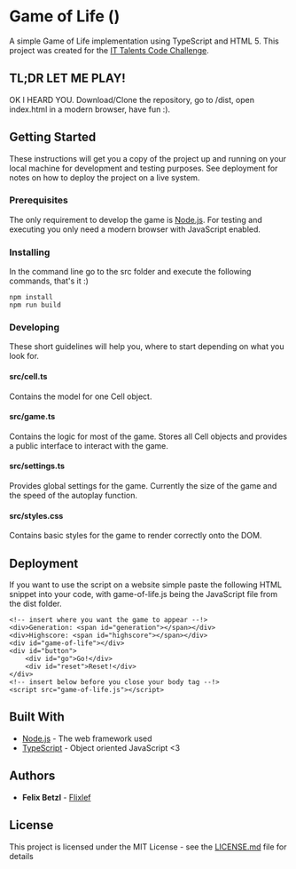 # Game of Life ()

A simple Game of Life implementation using TypeScript and HTML 5. This project was created for the [IT Talents Code Challenge](https://www.it-talents.de/foerderung/code-competition/code-competition-05-2018).

## TL;DR LET ME PLAY!

OK I HEARD YOU. Download/Clone the repository, go to /dist, open index.html in a modern browser, have fun :).

## Getting Started

These instructions will get you a copy of the project up and running on your local machine for development and testing purposes. See deployment for notes on how to deploy the project on a live system.

### Prerequisites

The only requirement to develop the game is [Node.js](https://nodejs.org/en/). For testing and executing you only need a modern browser with JavaScript enabled.

### Installing

In the command line go to the src folder and execute the following commands, that's it :)

```
npm install
npm run build
```

### Developing

These short guidelines will help you, where to start depending on what you look for.

#### src/cell.ts

Contains the model for one Cell object.

#### src/game.ts

Contains the logic for most of the game. Stores all Cell objects and provides a public interface to interact with the game.

#### src/settings.ts

Provides global settings for the game. Currently the size of the game and the speed of the autoplay function.

#### src/styles.css 

Contains basic styles for the game to render correctly onto the DOM.

## Deployment

If you want to use the script on a website simple paste the following HTML snippet into your code, with game-of-life.js being the JavaScript file from the dist folder.

```
<!-- insert where you want the game to appear --!>
<div>Generation: <span id="generation"></span></div>
<div>Highscore: <span id="highscore"></span></div>
<div id="game-of-life"></div>
<div id="button">
    <div id="go">Go!</div>
    <div id="reset">Reset!</div>
</div>
<!-- insert below before you close your body tag --!>
<script src="game-of-life.js"></script>
```

## Built With

* [Node.js](https://nodejs.org/en/) - The web framework used
* [TypeScript](https://www.typescriptlang.org/) - Object oriented JavaScript <3

## Authors

* **Felix Betzl** - [Flixlef](https://github.com/Flixlef)

## License

This project is licensed under the MIT License - see the [LICENSE.md](LICENSE.md) file for details


